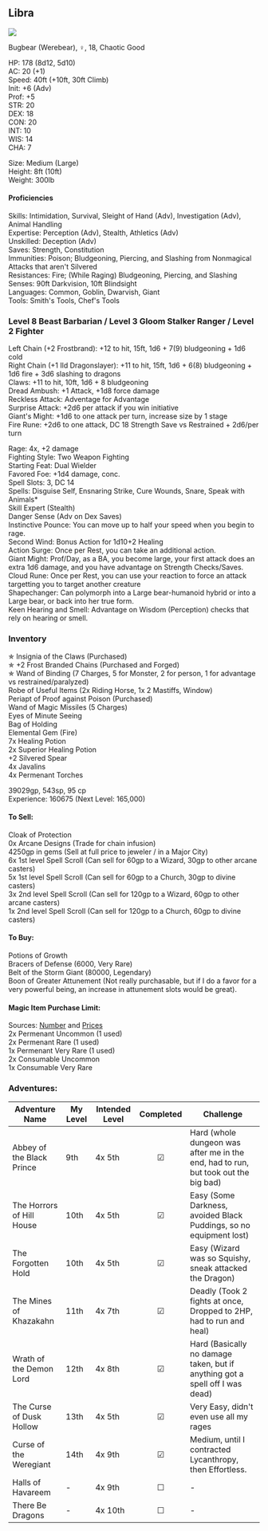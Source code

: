 ## Libra
![](https://64.media.tumblr.com/4e4cce80bdc8ba0e10ebd895228fe21f/tumblr_p628a5eK9Z1wanp9fo3_400.png)

Bugbear (Werebear), ♀, 18, Chaotic Good

HP: 178 (8d12, 5d10) \
AC: 20 (+1) \
Speed: 40ft (+10ft, 30ft Climb) \
Init: +6 (Adv) \
Prof: +5 \
STR: 20 \
DEX: 18 \
CON: 20 \
INT: 10 \
WIS: 14 \
CHA: 7 

Size: Medium (Large) \
Height: 8ft (10ft) \
Weight: 300lb

#### Proficiencies
Skills: Intimidation, Survival, Sleight of Hand (Adv), Investigation (Adv), Animal Handling \
Expertise: Perception (Adv), Stealth, Athletics (Adv) \
Unskilled: Deception (Adv) \
Saves: Strength, Constitution \
Immunities: Poison; Bludgeoning, Piercing, and Slashing from Nonmagical Attacks that aren't Silvered \
Resistances: Fire; (While Raging) Bludgeoning, Piercing, and Slashing \
Senses: 90ft Darkvision, 10ft Blindsight \
Languages: Common, Goblin, Dwarvish, Giant \
Tools: Smith's Tools, Chef's Tools

### Level 8 Beast Barbarian / Level 3 Gloom Stalker Ranger / Level 2 Fighter

Left Chain (+2 Frostbrand):  +12 to hit, 15ft, 1d6 + 7(9) bludgeoning + 1d6 cold \
Right Chain (+1 Ild Dragonslayer): +11 to hit, 15ft, 1d6 + 6(8) bludgeoning + 1d6 fire + 3d6 slashing to dragons \
Claws: +11 to hit, 10ft, 1d6 + 8 bludgeoning \
Dread Ambush: +1 Attack, +1d8 force damage \
Reckless Attack: Adventage for Advantage \
Surprise Attack: +2d6 per attack if you win initiative \
Giant's Might: +1d6 to one attack per turn, increase size by 1 stage \
Fire Rune: +2d6 to one attack, DC 18 Strength Save vs Restrained + 2d6/per turn


Rage: 4x, +2 damage \
Fighting Style: Two Weapon Fighting \
Starting Feat: Dual Wielder \
Favored Foe: +1d4 damage, conc. \
Spell Slots: 3, DC 14 \
Spells: Disguise Self, Ensnaring Strike, Cure Wounds, Snare, Speak with Animals* \
Skill Expert (Stealth) \
Danger Sense (Adv on Dex Saves) \
Instinctive Pounce: You can move up to half your speed when you begin to rage. \
Second Wind: Bonus Action for 1d10+2 Healing \
Action Surge: Once per Rest, you can take an additional action. \
Giant Might: Prof/Day, as a BA, you become large, your first attack does an extra 1d6 damage, and you have advantage on Strength Checks/Saves. \
Cloud Rune: Once per Rest, you can use your reaction to force an attack targetting you to target another creature \
Shapechanger: Can polymorph into a Large bear-humanoid hybrid or into a Large bear, or back into her true form. \
Keen Hearing and Smell: Advantage on Wisdom (Perception) checks that rely on hearing or smell.


### Inventory
✯ Insignia of the Claws (Purchased) \
✯ +2 Frost Branded Chains (Purchased and Forged) \
✯ Wand of Binding (7 Charges, 5 for Monster, 2 for person, 1 for advantage vs restrained/paralyzed) \
Robe of Useful Items (2x Riding Horse, 1x 2 Mastiffs, Window) \
Periapt of Proof against Poison (Purchased) \
Wand of Magic Missiles (5 Charges) \
Eyes of Minute Seeing \
Bag of Holding \
Elemental Gem (Fire) \
7x Healing Potion \
2x Superior Healing Potion \
+2 Silvered Spear \
4x Javalins \
4x Permenant Torches 

39029gp, 543sp, 95 cp \
Experience: 160675 (Next Level: 165,000) 

#### To Sell: 
Cloak of Protection \
0x Arcane Designs (Trade for chain infusion) \
4250gp in gems (Sell at full price to jeweler / in a Major City) \
6x 1st level Spell Scroll (Can sell for 60gp to a Wizard, 30gp to other arcane casters) \
5x 1st level Spell Scroll (Can sell for 60gp to a Church, 30gp to divine casters) \
3x 2nd level Spell Scroll (Can sell for 120gp to a Wizard, 60gp to other arcane casters) \
1x 2nd level Spell Scroll (Can sell for 120gp to a Church, 60gp to divine casters) 


#### To Buy:
Potions of Growth \
Bracers of Defense (6000, Very Rare) \
Belt of the Storm Giant (80000, Legendary) \
Boon of Greater Attunement (Not really purchasable, but if I do a favor for a very powerful being, an increase in attunement slots would be great). 

#### Magic Item Purchase Limit: 
Sources: [Number](https://rpg.stackexchange.com/questions/89814/how-rare-are-magic-items-and-how-many-should-i-be-handing-out) and [Prices](https://drive.google.com/file/d/0B8XAiXpOfz9cMWt1RTBicmpmUDg/view?resourcekey=0-ceHUken0_UhQ3Apa6g4SJA) \
2x Permenant Uncommon (1 used) \
2x Permenant Rare (1 used) \
1x Permenant Very Rare (1 used) \
2x Consumable Uncommon \
1x Consumable Very Rare 

### Adventures:
| Adventure Name          | My Level | Intended Level | Completed | Challenge |
| ------------------------- | ------ | -------------- |:---:|-----|
| Abbey of the Black Prince |  9th   | 4x 5th         | ☑ | Hard (whole dungeon was after me in the end, had to run, but took out the big bad) |
| The Horrors of Hill House | 10th   | 4x 5th         | ☑ | Easy (Some Darkness, avoided Black Puddings, so no equipment lost) |
| The Forgotten Hold        | 10th   | 4x 5th         | ☑ | Easy (Wizard was so Squishy, sneak attacked the Dragon) |
| The Mines of Khazakahn    | 11th   | 4x 7th         | ☑ | Deadly (Took 2 fights at once, Dropped to 2HP, had to run and heal) |
| Wrath of the Demon Lord   | 12th   | 4x 8th         | ☑ | Hard (Basically no damage taken, but if anything got a spell off I was dead) |
| The Curse of Dusk Hollow  | 13th   | 4x 5th         | ☑ | Very Easy, didn't even use all my rages |
| Curse of the Weregiant    | 14th   | 4x 9th         | ☑ | Medium, until I contracted Lycanthropy, then Effortless. |
| Halls of Havareem         | -      | 4x 9th         | ☐ | - |
| There Be Dragons          | -      | 4x 10th        | ☐ | - |
